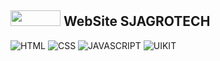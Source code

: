 ## <img src="https://github.com/MateusGomesc/siteAgricola/assets/129867943/7d51b869-8e7b-448c-8bac-d1a53a733e97" width="80px" height="25px"> WebSite SJAGROTECH

![HTML](https://img.shields.io/badge/HTML5-E34F26?style=for-the-badge&logo=html5&logoColor=white)
![CSS](https://img.shields.io/badge/CSS3-1572B6?style=for-the-badge&logo=css3&logoColor=white)
![JAVASCRIPT](https://img.shields.io/badge/JavaScript-323330?style=for-the-badge&logo=javascript&logoColor=F7DF1E)
![UIKIT](https://img.shields.io/badge/uikit-1572B6?style=for-the-badge&logo=uikit&logoColor=white)
